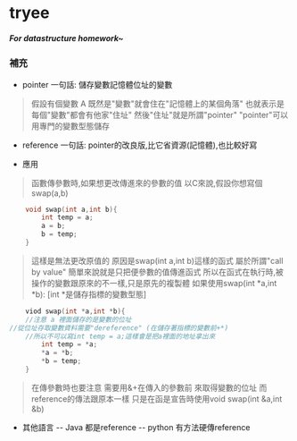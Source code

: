 # tryee
##### For datastructure homework~

### 補充
 - pointer
一句話: 儲存變數記憶體位址的變數
> 假設有個變數 A
> 既然是"變數"就會住在"記憶體上的某個角落"
> 也就表示是每個"變數"都會有他家"住址"
> 然後"住址"就是所謂"pointer"
> "pointer"可以用專門的變數型態儲存
- reference
一句話: pointer的改良版,比它省資源(記憶體),也比較好寫

- 應用
> 函數傳參數時,如果想更改傳進來的參數的值
> 以C來說,假設你想寫個swap(a,b)
```C
    void swap(int a,int b){
        int temp = a;
        a = b;
        b = temp;
    }
```
> 這樣是無法更改原值的
> 原因是swap(int a,int b)這樣的函式 屬於所謂"call by value"
> 簡單來說就是只把便參數的值傳進函式
> 所以在函式在執行時,被操作的變數跟原來的不一樣,只是原先的複製體
> 如果使用swap(int *a,int *b):   [int *是儲存指標的變數型態]

``` C
    viod swap(int *a,int *b){
    //注意 a 裡面儲存的是變數的位址
//從位址存取變數資料需要"dereference" (在儲存著指標的變數前+*)
    //所以不可以寫int temp = a;這樣會是把a裡面的地址拿出來
        int temp = *a;
        *a = *b;
        *b = temp;
    }
```
> 在傳參數時也要注意 需要用&+在傳入的參數前 來取得變數的位址
> 而reference的傳法跟原本一樣
> 只是在函是宣告時使用void swap(int &a,int &b)
- 其他語言
    -- Java 都是reference
    -- python 有方法硬傳reference


    
